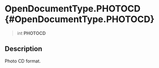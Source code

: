 OpenDocumentType.PHOTOCD {#OpenDocumentType.PHOTOCD}
========================

> int **PHOTOCD**

Description
-----------

Photo CD format.
